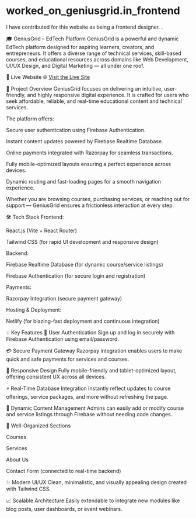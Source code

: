 # worked_on_geniusgrid.in_frontend
I have contributed for this website as being a frontend designer.
.

🎓 GeniusGrid – EdTech Platform
GeniusGrid is a powerful and dynamic EdTech platform designed for aspiring learners, creators, and entrepreneurs.
It offers a diverse range of technical services, skill-based courses, and educational resources across domains like Web Development, UI/UX Design, and Digital Marketing — all under one roof.

🔗 Live Website
🌐 [Visit the Live Site](https://geniusgrid.in/)

🚀 Project Overview
GeniusGrid focuses on delivering an intuitive, user-friendly, and highly responsive digital experience.
It is crafted for users who seek affordable, reliable, and real-time educational content and technical services.

The platform offers:

Secure user authentication using Firebase Authentication.

Instant content updates powered by Firebase Realtime Database.

Online payments integrated with Razorpay for seamless transactions.

Fully mobile-optimized layouts ensuring a perfect experience across devices.

Dynamic routing and fast-loading pages for a smooth navigation experience.

Whether you are browsing courses, purchasing services, or reaching out for support — GeniusGrid ensures a frictionless interaction at every step.

🛠️ Tech Stack
Frontend:

React.js (Vite + React Router)

Tailwind CSS (for rapid UI development and responsive design)

Backend:

Firebase Realtime Database (for dynamic course/service listings)

Firebase Authentication (for secure login and registration)

Payments:

Razorpay Integration (secure payment gateway)

Hosting & Deployment:

Netlify (for blazing-fast deployment and continuous integration)

💡 Key Features
🔐 User Authentication
Sign up and log in securely with Firebase Authentication using email/password.

💳 Secure Payment Gateway
Razorpay integration enables users to make quick and safe payments for services and courses.

📲 Responsive Design
Fully mobile-friendly and tablet-optimized layout, offering consistent UX across all devices.

⚡ Real-Time Database Integration
Instantly reflect updates to course offerings, service packages, and more without refreshing the page.

🧾 Dynamic Content Management
Admins can easily add or modify course and service listings through Firebase without needing code changes.

🎯 Well-Organized Sections

Courses

Services

About Us

Contact Form (connected to real-time backend)

✨ Modern UI/UX
Clean, minimalistic, and visually appealing design created with Tailwind CSS.

📈 Scalable Architecture
Easily extendable to integrate new modules like blog posts, user dashboards, or event webinars.


